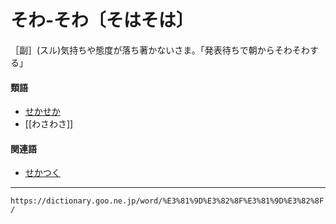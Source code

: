 # そわ‐そわ〔そはそは〕
［副］(スル)気持ちや態度が落ち著かないさま。「発表待ちで朝からそわそわする」

#### 類語

-   [せかせか](https://dictionary.goo.ne.jp/word/%E3%81%9B%E3%81%8B%E3%81%9B%E3%81%8B/#jn-123282)
-   [[わさわさ]]

#### 関連語

-   [せかつく](https://dictionary.goo.ne.jp/word/%E3%81%9B%E3%81%8B%E3%81%A4%E3%81%8F/#jn-123284)

---
`https://dictionary.goo.ne.jp/word/%E3%81%9D%E3%82%8F%E3%81%9D%E3%82%8F/`